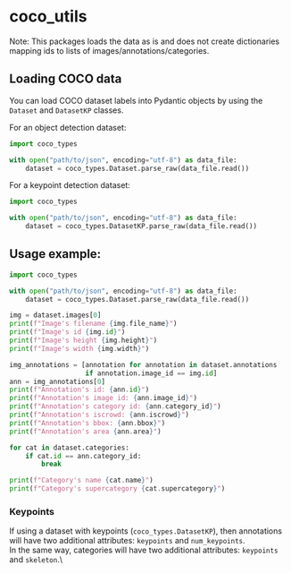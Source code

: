 # coco_utils

Note: This packages loads the data as is and does not create dictionaries mapping ids to lists of images/annotations/categories.

## Loading COCO data

You can load COCO dataset labels into Pydantic objects by using the `Dataset` and `DatasetKP` classes.

For an object detection dataset:
```python
import coco_types

with open("path/to/json", encoding="utf-8") as data_file:
    dataset = coco_types.Dataset.parse_raw(data_file.read())
```

For a keypoint detection dataset:
```python
import coco_types

with open("path/to/json", encoding="utf-8") as data_file:
    dataset = coco_types.DatasetKP.parse_raw(data_file.read())
```


## Usage example:
```python
import coco_types

with open("path/to/json", encoding="utf-8") as data_file:
    dataset = coco_types.Dataset.parse_raw(data_file.read())

img = dataset.images[0]
print(f"Image's filename {img.file_name}")
print(f"Image's id {img.id}")
print(f"Image's height {img.height}")
print(f"Image's width {img.width}")

img_annotations = [annotation for annotation in dataset.annotations
                   if annotation.image_id == img.id]
ann = img_annotations[0]
print(f"Annotation's id: {ann.id}")
print(f"Annotation's image id: {ann.image_id}")
print(f"Annotation's category id: {ann.category_id}")
print(f"Annotation's iscrowd: {ann.iscrowd}")
print(f"Annotation's bbox: {ann.bbox}")
print(f"Annotation's area {ann.area}")

for cat in dataset.categories:
    if cat.id == ann.category_id:
        break

print(f"Category's name {cat.name}")
print(f"Category's supercategory {cat.supercategory}")
```

### Keypoints
If using a dataset with keypoints (`coco_types.DatasetKP`), then annotations will have two additional attributes: `keypoints` and `num_keypoints`.\
In the same way, categories will have  two additional attributes: `keypoints` and `skeleton`.\
